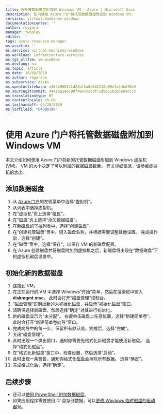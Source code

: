 ```yaml
---
title: 将托管数据磁盘附加到 Windows VM - Azure | Microsoft Docs
description: 如何使用 Azure 门户将托管数据磁盘附加到 Windows VM。
services: virtual-machines-windows
documentationcenter: ''
author: roygara
manager: twooley
editor: ''
tags: azure-resource-manager
ms.assetid: ''
ms.service: virtual-machines-windows
ms.workload: infrastructure-services
ms.tgt_pltfrm: vm-windows
ms.devlang: na
ms.topic: article
ms.date: 10/08/2018
ms.author: rogarana
ms.subservice: disks
ms.openlocfilehash: e3641960131d23bf5a8e5b2310a09e7a4dbd70b9
ms.sourcegitcommit: 44a85a2ed288f484cc3cdf71d9b51bc0be64cc33
ms.translationtype: MT
ms.contentlocale: zh-CN
ms.lasthandoff: 04/28/2019
ms.locfileid: "64680399"
---
```

# <a name="attach-a-managed-data-disk-to-a-windows-vm-by-using-the-azure-portal"></a>使用 Azure 门户将托管数据磁盘附加到 Windows VM

本文介绍如何使用 Azure 门户将新的托管数据磁盘附加到 Windows 虚拟机 (VM)。 VM 的大小决定了可以附加的数据磁盘数量。 有关详细信息，请参阅[虚拟机的大小](sizes.md)。


## <a name="add-a-data-disk"></a>添加数据磁盘

1. 从 [Azure 门户](https://portal.azure.com)的左侧菜单中选择“虚拟机”。
2. 从列表中选择虚拟机。
3. 在“虚拟机”页上选择“磁盘”。
4. 在“磁盘”页上选择“添加数据磁盘”。
5. 在新磁盘的下拉列表中，选择“创建磁盘”。
6. 在“创建托管磁盘”页中，键入磁盘名称，并根据需要调整其他设置。 完成操作后，选择“创建”。
7. 在“磁盘”页中，选择“保存”，以保存 VM 的新磁盘配置。
8. 在 Azure 创建磁盘并将磁盘附加到虚拟机之后，新磁盘将出现在“数据磁盘”下的虚拟机磁盘设置中。


## <a name="initialize-a-new-data-disk"></a>初始化新的数据磁盘

1. 连接到 VM。
1. 在正在运行的 VM 中选择 Windows“开始”菜单，然后在搜索框中输入 **diskmgmt.msc**。 此时会打开“磁盘管理”控制台。
2. “磁盘管理”识别出新的未初始化磁盘，并显示“初始化磁盘”窗口。
3. 请确保选择新磁盘，然后选择“确定”对其进行初始化。
4. 新的磁盘显示为“未分配”。 右键单击磁盘上任意位置，选择“新建简单卷”。 此时会打开“新建简单卷向导”窗口。
5. 完成向导中的每一步，保留所有默认值，完成后，选择“完成”。
6. 关闭“磁盘管理”。
7. 此时出现一个弹出窗口，通知你需要先格式化新磁盘才能使用新磁盘。 选择“格式化磁盘”。
8. 在“格式化新磁盘”窗口中，检查设置，然后选择“启动”。
9. 此时出现一条警告，通知你格式化磁盘会擦除所有数据。 选择“确定”。
10. 完成格式化后，选择“确定”。

## <a name="next-steps"></a>后续步骤

- 还可以[使用 PowerShell 附加数据磁盘](attach-disk-ps.md)。
- 如果应用程序需要使用 *D:* 盘存储数据，可以[更改 Windows 临时磁盘的驱动器号](change-drive-letter.md?toc=%2fazure%2fvirtual-machines%2fwindows%2fclassic%2ftoc.json)。
